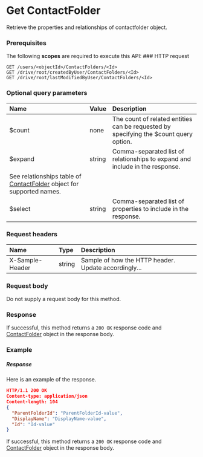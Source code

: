 # Get ContactFolder

Retrieve the properties and relationships of contactfolder object.
### Prerequisites
The following **scopes** are required to execute this API: ### HTTP request
<!-- { "blockType": "ignored" } -->
```http
GET /users/<objectId>/ContactFolders/<Id>
GET /drive/root/createdByUser/ContactFolders/<Id>
GET /drive/root/lastModifiedByUser/ContactFolders/<Id>
```
### Optional query parameters
|Name|Value|Description|
|:---------------|:--------|:-------|
|$count|none|The count of related entities can be requested by specifying the $count query option.|
|$expand|string|Comma-separated list of relationships to expand and include in the response. 
See relationships table of [ContactFolder](../resources/contactfolder.md) object for supported names. |
|$select|string|Comma-separated list of properties to include in the response.|

### Request headers
| Name       | Type | Description|
|:-----------|:------|:----------|
| X-Sample-Header  | string  | Sample of how the HTTP header. Update accordingly...|

### Request body
Do not supply a request body for this method.
### Response
If successful, this method returns a `200 OK` response code and [ContactFolder](../resources/contactfolder.md) object in the response body.
### Example
##### Response
Here is an example of the response.
<!-- {
  "blockType": "response",
  "truncated": false,
  "@odata.type": "contactfolder"
} -->
```json
HTTP/1.1 200 OK
Content-type: application/json
Content-length: 104
{
  "ParentFolderId": "ParentFolderId-value",
  "DisplayName": "DisplayName-value",
  "Id": "Id-value"
}
```
If successful, this method returns a `200 OK` response code and [ContactFolder](../resources/contactfolder.md) object in the response body.

<!-- uuid: 7e43b0f7-14ba-4be6-90a4-3efeb6e520e8
2015-10-15 04:04:55 UTC -->
<!-- {
  "type": "#page.annotation",
  "description": "Get ContactFolder",
  "keywords": "",
  "section": "documentation",
  "tocPath": ""
}-->